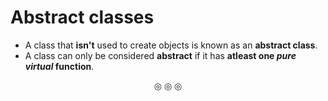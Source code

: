 # Abstract classes

* A class that **isn't** used to create objects is known as an **abstract class**.
* A class can only be considered **abstract** if it has **atleast one _pure virtual_ function**.

<p align="center">
&#9678; &#9678; &#9678;
</p>

